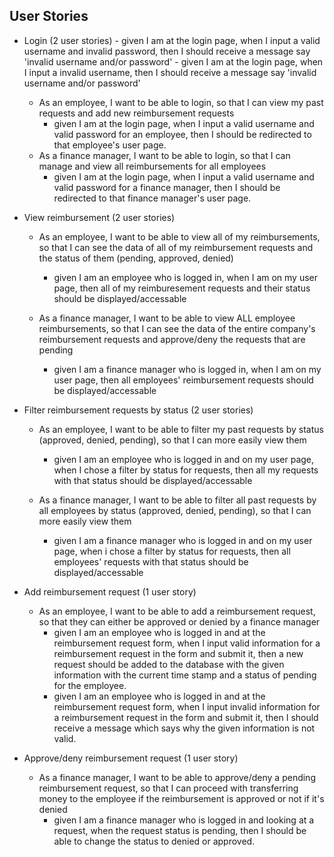 ## User Stories
* Login (2 user stories)
        - given I am at the login page, when I input a valid username and invalid password, then I should receive a message say 'invalid username and/or password'
        - given I am at the login page, when I input a invalid username, then I should receive a message say 'invalid username and/or password'
    - As an employee, I want to be able to login, so that I can view my past requests and add new reimbursement requests
        - given I am at the login page, when I input a valid username and valid password for an employee, then I should be redirected to that employee's user page.
    - As a finance manager, I want to be able to login, so that I can manage and view all reimbursements for all employees
        - given I am at the login page, when I input a valid username and valid password for a finance manager, then I should be redirected to that finance manager's user page.
* View reimbursement (2 user stories)
    - As an employee, I want to be able to view all of my reimbursements, so that I can see the data of all of my reimbursement requests and the status of them (pending, approved, denied)
        - given I am an employee who is logged in, when I am on my user page, then all of my reimburesement requests and their status should be displayed/accessable



    - As a finance manager, I want to be able to view ALL employee reimbursements, so that I can see the data of the entire company's reimbursement requests and approve/deny the requests that are pending
        - given I am a finance manager who is logged in, when I am on my user page, then all employees' reimbursement requests should be displayed/accessable




* Filter reimbursement requests by status (2 user stories)
    - As an employee, I want to be able to filter my past requests by status (approved, denied, pending), so that I can more easily view them
        - given I am an employee who is logged in and on my user page, when I chose a filter by status for requests, then all my requests with that status should be displayed/accessable




    - As a finance manager, I want to be able to filter all past requests by all employees by status (approved, denied, pending), so that I can more easily view them
        - given I am a finance manager who is logged in and on my user page, when i chose a filter by status for requests, then all employees' requests with that status should be displayed/accessable



* Add reimbursement request (1 user story)
    - As an employee, I want to be able to add a reimbursement request, so that they can either be approved or denied by a finance manager
        - given I am an employee who is logged in and at the reimbursement request form, when I input valid information for a reimbursement request in the form and submit it, then a new request should be added to the database with the given information with the current time stamp and a status of pending for the employee.
        - given I am an employee who is logged in and at the reimbursement request form, when I input invalid information for a reimbursement request in the form and submit it, then I should receive a message which says why the given information is not valid.



* Approve/deny reimbursement request (1 user story)
    - As a finance manager, I want to be able to approve/deny a pending reimbursement request, so that I can proceed with transferring money to the employee if the reimbursement is approved or not if it's denied
        - given I am a finance manager who is logged in and looking at a request, when the request status is pending, then I should be able to change the status to denied or approved.




